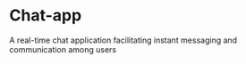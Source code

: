 # Chat-app
A real-time chat application facilitating instant messaging and communication among users
